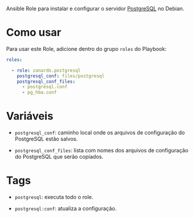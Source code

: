 Ansible Role para instalar e configurar o servidor
[PostgreSQL](http://www.postgresql.org) no Debian.

# Como usar

Para usar este Role, adicione dentro do grupo `roles` do Playbook:

```yaml
roles:

  - role: zanardo.postgresql
    postgresql_conf: files/postgresql
    postgresql_conf_files:
      - postgresql.conf
      - pg_hba.conf
```

# Variáveis

- `postgresql_conf`: caminho local onde os arquivos de configuração do
  PostgreSQL estão salvos.

- `postgresql_conf_files`: lista com nomes dos arquivos de configuração
  do PostgreSQL que serão copiados.

# Tags

- `postgresql`: executa todo o role.

- `postgresql:conf`: atualiza a configuração.
